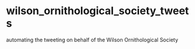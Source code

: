# wilson_ornithological_society_tweets
automating the tweeting on behalf of the Wilson Ornithological Society 

